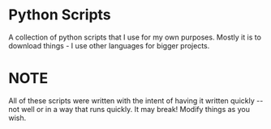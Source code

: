 # Python Scripts

A collection of python scripts that I use for my own purposes. Mostly it is to download things - I use other languages for bigger projects.

# NOTE

All of these scripts were written with the intent of having it written quickly -- not well or in a way that runs quickly. It may break! Modify things as you wish.
